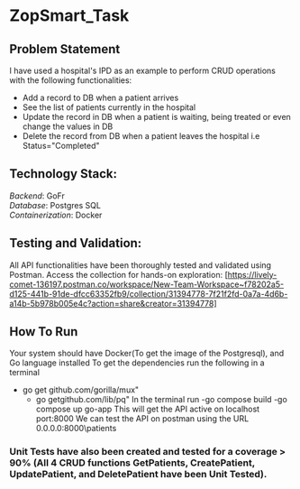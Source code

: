 # ZopSmart_Task

## Problem Statement
I have used a hospital's IPD as an example to perform CRUD operations with the following functionalities:
- Add a record to DB when a patient arrives
- See the list of patients currently in the hospital
- Update the record in DB when a patient is waiting, being treated or even change the values in DB
- Delete the record from DB when a patient leaves the hospital i.e Status="Completed"

## Technology Stack:

*Backend*: GoFr<br>
*Database*: Postgres SQL<br>
*Containerization*: Docker
## Testing and Validation:

All API functionalities have been thoroughly tested and validated using Postman. Access the collection for hands-on exploration: [https://lively-comet-136197.postman.co/workspace/New-Team-Workspace~f78202a5-d125-441b-91de-dfcc63352fb9/collection/31394778-7f21f2fd-0a7a-4d6b-a14b-5b978b005e4c?action=share&creator=31394778]
<br>
## How To Run
Your system should have Docker(To get the image of the Postgresql), and Go language installed
To get the dependencies run the following in a terminal
   - go get github.com/gorilla/mux"
	 - go getgithub.com/lib/pq"
In the terminal run
   -go compose build
   -go compose up go-app
This will get the API active on localhost port:8000
We can test the API on postman using the URL 0.0.0.0:8000\patients
### Unit Tests have also been created and tested for a coverage > 90% (All 4 CRUD functions GetPatients, CreatePatient, UpdatePatient, and DeletePatient have been Unit Tested). 

